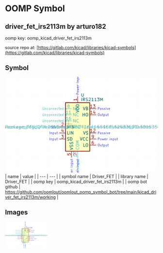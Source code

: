 # OOMP Symbol  
## driver_fet_irs2113m  by arturo182  
  
oomp key: oomp_kicad_driver_fet_irs2113m  
  
source repo at: [https://gitlab.com/kicad/libraries/kicad-symbols](https://gitlab.com/kicad/libraries/kicad-symbols)  
## Symbol  
  
[![working.png](working_600.png)](working.png)  
| name | value | 
| --- | --- | 
| symbol name | Driver_FET | 
| library name | Driver_FET | 
| oomp key | oomp_kicad_driver_fet_irs2113m | 
| oomp bot github | https://github.com/oomlout/oomlout_oomp_symbol_bot/tree/main/kicad_driver_fet_irs2113m/working | 
## Images  
  
[![working.png](working_140.png)](working.png)  
